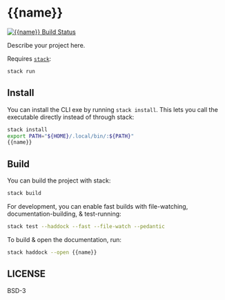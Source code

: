 # {{name}}

[![{{name}} Build Status](https://github.com/{{github-username}}{{^github-username}}githubuser{{/github-username}}/{{name}}/actions/workflows/main.yml/badge.svg)](https://github.com/{{github-username}}{{^github-username}}githubuser{{/github-username}}/{{name}}/actions/workflows/main.yml)


Describe your project here.

Requires [`stack`][get-stack]:

```sh
stack run
```

[get-stack]: https://docs.haskellstack.org/en/stable/README/


## Install

You can install the CLI exe by running `stack install`. This lets you call the
executable directly instead of through stack:

```sh
stack install
export PATH="${HOME}/.local/bin/:${PATH}"
{{name}}
```


## Build

You can build the project with stack:

```sh
stack build
```

For development, you can enable fast builds with file-watching,
documentation-building, & test-running:

```sh
stack test --haddock --fast --file-watch --pedantic
```

To build & open the documentation, run:

```sh
stack haddock --open {{name}}
```


## LICENSE

BSD-3
